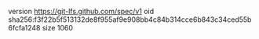 version https://git-lfs.github.com/spec/v1
oid sha256:f3f22b5f513132de8f955af9e908bb4c84b314cce6b843c34ced55b6fcfa1248
size 1060
